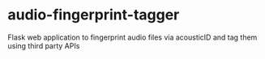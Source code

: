 # audio-fingerprint-tagger
Flask web application to fingerprint audio files via acousticID and tag them using third party APIs

